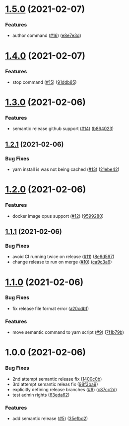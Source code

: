 # [1.5.0](https://github.com/Krystian19/czar/compare/v1.4.0...v1.5.0) (2021-02-07)


### Features

* author command ([#16](https://github.com/Krystian19/czar/issues/16)) ([e8e7e3d](https://github.com/Krystian19/czar/commit/e8e7e3d935ebff085872eb83ac804d2680676d76))

# [1.4.0](https://github.com/Krystian19/czar/compare/v1.3.0...v1.4.0) (2021-02-07)


### Features

* stop command ([#15](https://github.com/Krystian19/czar/issues/15)) ([91ddb85](https://github.com/Krystian19/czar/commit/91ddb8571c7fc716a9db15b1ae91d3753573e9df))

# [1.3.0](https://github.com/Krystian19/czar/compare/v1.2.1...v1.3.0) (2021-02-06)


### Features

* semantic release github support ([#14](https://github.com/Krystian19/czar/issues/14)) ([b864023](https://github.com/Krystian19/czar/commit/b86402352193889311c65569d1377ddc42832802))

## [1.2.1](https://github.com/Krystian19/czar/compare/v1.2.0...v1.2.1) (2021-02-06)


### Bug Fixes

* yarn install is was not  being cached ([#13](https://github.com/Krystian19/czar/issues/13)) ([21ebe42](https://github.com/Krystian19/czar/commit/21ebe42a5cd84ac70f6085236a0a27e64c20e160))

# [1.2.0](https://github.com/Krystian19/czar/compare/v1.1.1...v1.2.0) (2021-02-06)


### Features

* docker image opus support ([#12](https://github.com/Krystian19/czar/issues/12)) ([9599280](https://github.com/Krystian19/czar/commit/9599280044aceeaf0ef55da94e6b381463d5d507))

## [1.1.1](https://github.com/Krystian19/czar/compare/v1.1.0...v1.1.1) (2021-02-06)


### Bug Fixes

* avoid CI running twice on release ([#11](https://github.com/Krystian19/czar/issues/11)) ([8e6d567](https://github.com/Krystian19/czar/commit/8e6d5674f3d524d59b8cb9fd78d48ef2e08842ae))
* change release to run on merge ([#10](https://github.com/Krystian19/czar/issues/10)) ([ca9c3a6](https://github.com/Krystian19/czar/commit/ca9c3a6a284c4a0de4fce146fa440605e3df735d))

# [1.1.0](https://github.com/Krystian19/czar/compare/v1.0.0...v1.1.0) (2021-02-06)


### Bug Fixes

* fix release file format error ([a20cdb1](https://github.com/Krystian19/czar/commit/a20cdb13d4c3fa74e61f320801212022479b5d74))


### Features

* move semantic command to yarn script ([#9](https://github.com/Krystian19/czar/issues/9)) ([7f1b79b](https://github.com/Krystian19/czar/commit/7f1b79bb5b976b22b6dd47fe7a5ffe1e8f8f5477))

# 1.0.0 (2021-02-06)


### Bug Fixes

* 2nd attempt semantic release fix ([1400c0b](https://github.com/Krystian19/czar/commit/1400c0b1c7bbbfb5f23816653b68b8ecf244d3a8))
* 3rd attempt semantic releas fix ([98f3ba9](https://github.com/Krystian19/czar/commit/98f3ba9338f7b88e6b2cd919f60334d76ee1f5b5))
* explicitly defining release branches ([#6](https://github.com/Krystian19/czar/issues/6)) ([c87cc2d](https://github.com/Krystian19/czar/commit/c87cc2d496a10a8171e4d0bf9193d388dfba7d7d))
* test admin rights ([63eda62](https://github.com/Krystian19/czar/commit/63eda62c5d5f3dd2b7b503ffc2ce66d5c67255ef))


### Features

* add semantic release ([#5](https://github.com/Krystian19/czar/issues/5)) ([35e1bd2](https://github.com/Krystian19/czar/commit/35e1bd218d934b63cc950f37b7f59519d67564c5))
